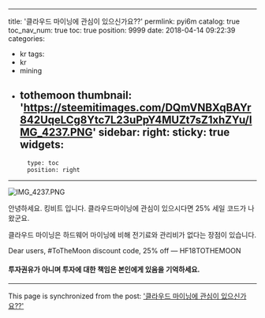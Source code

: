 
---
title: '클라우드 마이닝에 관심이 있으신가요??'
permlink: pyi6m
catalog: true
toc_nav_num: true
toc: true
position: 9999
date: 2018-04-14 09:22:39
categories:
- kr
tags:
- kr
- mining
- tothemoon
thumbnail: 'https://steemitimages.com/DQmVNBXqBAYr842UqeLCg8Ytc7L23uPpY4MUZt7sZ1xhZYu/IMG_4237.PNG'
sidebar:
    right:
        sticky: true
widgets:
    -
        type: toc
        position: right
---


![IMG_4237.PNG](https://steemitimages.com/DQmVNBXqBAYr842UqeLCg8Ytc7L23uPpY4MUZt7sZ1xhZYu/IMG_4237.PNG)

안녕하세요. 킹비트 입니다. 
클라우드마이닝에 관심이 있으시다면 25% 세일 코드가 나왔군요.  

클라우드 마이닝은 하드웨어 마이닝에 비해 전기료와 관리비가 없다는 장점이 있습니다. 

Dear users,
#ToTheMoon discount code, 25% off — HF18TOTHEMOON


#### 투자권유가 아니며 투자에 대한 책임은 본인에게 있음을 기억하세요.

- - -

This page is synchronized from the post: ['클라우드 마이닝에 관심이 있으신가요??'](https://steemit.com/@kingbit/pyi6m)
